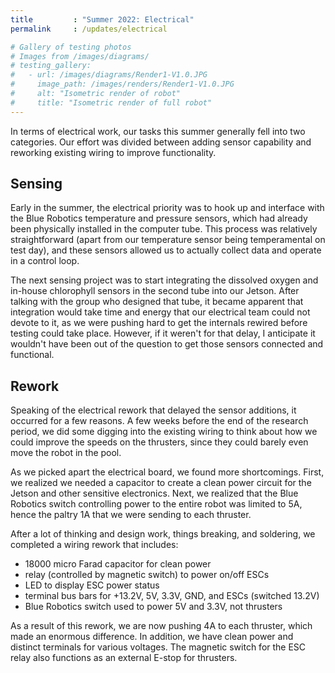 ```yaml
---
title         : "Summer 2022: Electrical"
permalink     : /updates/electrical

# Gallery of testing photos
# Images from /images/diagrams/
# testing_gallery:
#   - url: /images/diagrams/Render1-V1.0.JPG
#     image_path: /images/renders/Render1-V1.0.JPG
#     alt: "Isometric render of robot"
#     title: "Isometric render of full robot"
---
```


<!-- Adds gallery of full robot renders -->
<!-- {% include gallery id="render_gallery" caption="**Electrical Diagrams**" %} -->

In terms of electrical work, our tasks this summer generally fell into two categories. Our effort was divided between adding sensor capability and reworking existing wiring to improve functionality.

## Sensing

Early in the summer, the electrical priority was to hook up and interface with the Blue Robotics temperature and pressure sensors, which had already been physically installed in the computer tube. This process was relatively straightforward (apart from our temperature sensor being temperamental on test day), and these sensors allowed us to actually collect data and operate in a control loop.

The next sensing project was to start integrating the dissolved oxygen and in-house chlorophyll sensors in the second tube into our Jetson. After talking with the group who designed that tube, it became apparent that integration would take time and energy that our electrical team could not devote to it, as we were pushing hard to get the internals rewired before testing could take place. However, if it weren't for that delay, I anticipate it wouldn't have been out of the question to get those sensors connected and functional.

## Rework

Speaking of the electrical rework that delayed the sensor additions, it occurred for a few reasons. A few weeks before the end of the research period, we did some digging into the existing wiring to think about how we could improve the speeds on the thrusters, since they could barely even move the robot in the pool.

As we picked apart the electrical board, we found more shortcomings. First, we realized we needed a capacitor to create a clean power circuit for the Jetson and other sensitive electronics. Next, we realized that the Blue Robotics switch controlling power to the entire robot was limited to 5A, hence the paltry 1A that we were sending to each thruster.

After a lot of thinking and design work, things breaking, and soldering, we completed a wiring rework that includes:

- 18000 micro Farad capacitor for clean power
- relay (controlled by magnetic switch) to power on/off ESCs
- LED to display ESC power status
- terminal bus bars for +13.2V, 5V, 3.3V, GND, and ESCs (switched 13.2V)
- Blue Robotics switch used to power 5V and 3.3V, not thrusters

As a result of this rework, we are now pushing 4A to each thruster, which made an enormous difference. In addition, we have clean power and distinct terminals for various voltages. The magnetic switch for the ESC relay also functions as an external E-stop for thrusters.
